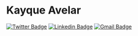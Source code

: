 # Kayque Avelar
[![Twitter Badge](https://img.shields.io/badge/-@slooock-6633cc?style=flat-square&labelColor=6633cc&logo=twitter&logoColor=white&link=https://twitter.com/slooock)](https://twitter.com/slooock) 
[![Linkedin Badge](https://img.shields.io/badge/-Kayque%20Avelar-6633cc?style=flat-square&logo=Linkedin&logoColor=white&link=https://www.linkedin.com/in/slooock/)](https://www.linkedin.com/in/slooock/) 
[![Gmail Badge](https://img.shields.io/badge/-kayque.avelar@gmail.com-6633cc?style=flat-square&logo=Gmail&logoColor=white&link=mailto:kayque.avelar@gmail.com)](mailto:kayque.avelar@gmail.com)

